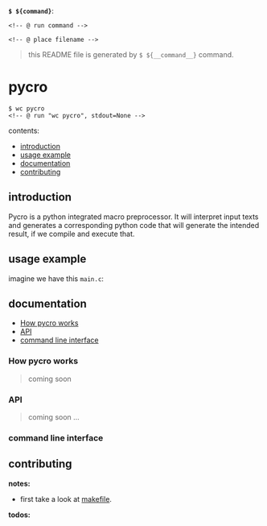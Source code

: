 <!-- @ divert 0 -->

<!-- @ def run_command(command, syntax=''): -->
__`$ ${command}`__:
```${syntax}
<!-- @ run command -->
```
<!-- @ end def -->

<!-- @ def include_file(filename, syntax=''): -->
```${syntax}
<!-- @ place filename -->
```
<!-- @ end def -->

<!-- @ divert -->

> this README file is generated by `$ ${__command__}` command.

# pycro

```
$ wc pycro
<!-- @ run "wc pycro", stdout=None -->
```

contents:
- [introduction](#introduction)
- [usage example](#usage-example)
- [documentation](#documentation)
- [contributing](#contributing)

## introduction
Pycro is a python integrated macro preprocessor. It will interpret input texts
and generates a corresponding python code that will generate the intended
result, if we compile and execute that.

## usage example
imagine we have this `main.c`:
<!-- # include_file("examples/hello-world/main.c", syntax='c') -->

## documentation
- [How pycro works](#How-pycro-works)
- [API](#API)
- [command line interface](#command-line-interface)

### How pycro works

> coming soon

### API

> coming soon ...

### command line interface
<!-- # run_command("./pycro {}help".format('-' * 2)) -->

## contributing

__notes:__

- first take a look at [makefile](makefile).

__todos:__

<!-- @ run "cat todos.md" -->

